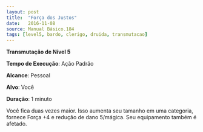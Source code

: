 ```yaml
---
layout: post
title:  "Força dos Justos"
date:   2016-11-08
source: Manual Básico.184
tags: [level5, bardo, clerigo, druida, transmutacao]
---
```


**Transmutação de Nível 5**

**Tempo de Execução**: Ação Padrão

**Alcance**: Pessoal

**Alvo**: Você

**Duração**: 1 minuto

Você fica duas vezes maior. Isso aumenta seu tamanho em uma categoria, fornece Força +4 e redução de dano 5/mágica. 
Seu equipamento também é afetado.
